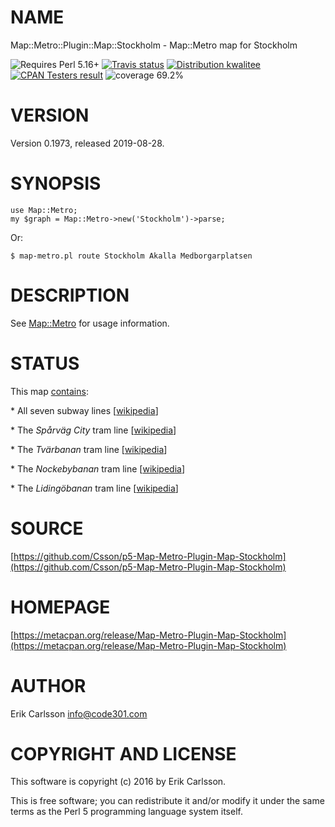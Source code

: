 # NAME

Map::Metro::Plugin::Map::Stockholm - Map::Metro map for Stockholm

<div>
    <p>
    <img src="https://img.shields.io/badge/perl-5.16+-blue.svg" alt="Requires Perl 5.16+" />
    <a href="https://travis-ci.org/Csson/p5-Map-Metro-Plugin-Map-Stockholm"><img src="https://api.travis-ci.org/Csson/p5-Map-Metro-Plugin-Map-Stockholm.svg?branch=master" alt="Travis status" /></a>
    <a href="http://cpants.cpanauthors.org/release/CSSON/Map-Metro-Plugin-Map-Stockholm-0.1973"><img src="http://badgedepot.code301.com/badge/kwalitee/CSSON/Map-Metro-Plugin-Map-Stockholm/0.1973" alt="Distribution kwalitee" /></a>
    <a href="http://matrix.cpantesters.org/?dist=Map-Metro-Plugin-Map-Stockholm%200.1973"><img src="http://badgedepot.code301.com/badge/cpantesters/Map-Metro-Plugin-Map-Stockholm/0.1973" alt="CPAN Testers result" /></a>
    <img src="https://img.shields.io/badge/coverage-69.2%-red.svg" alt="coverage 69.2%" />
    </p>
</div>

# VERSION

Version 0.1973, released 2019-08-28.

# SYNOPSIS

    use Map::Metro;
    my $graph = Map::Metro->new('Stockholm')->parse;

Or:

    $ map-metro.pl route Stockholm Akalla Medborgarplatsen

# DESCRIPTION

See [Map::Metro](https://metacpan.org/pod/Map::Metro) for usage information.

# STATUS

This map [contains](https://metacpan.org/pod/Map::Metro::Plugin::Map::Stockholm):

\* All seven subway lines \[[wikipedia](https://en.wikipedia.org/wiki/Stockholm_metro)\]

\* The _Spårväg City_ tram line \[[wikipedia](https://en.wikipedia.org/wiki/Sp%C3%A5rv%C3%A4g_City)\]

\* The _Tvärbanan_ tram line \[[wikipedia](https://en.wikipedia.org/wiki/Nockebybanan)\]

\* The _Nockebybanan_ tram line \[[wikipedia](https://en.wikipedia.org/wiki/Tv%C3%A4rbanan)\]

\* The _Lidingöbanan_ tram line \[[wikipedia](https://en.wikipedia.org/wiki/Liding%C3%B6banan)\]

# SOURCE

[https://github.com/Csson/p5-Map-Metro-Plugin-Map-Stockholm](https://github.com/Csson/p5-Map-Metro-Plugin-Map-Stockholm)

# HOMEPAGE

[https://metacpan.org/release/Map-Metro-Plugin-Map-Stockholm](https://metacpan.org/release/Map-Metro-Plugin-Map-Stockholm)

# AUTHOR

Erik Carlsson <info@code301.com>

# COPYRIGHT AND LICENSE

This software is copyright (c) 2016 by Erik Carlsson.

This is free software; you can redistribute it and/or modify it under
the same terms as the Perl 5 programming language system itself.
